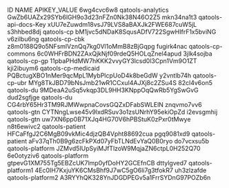 ID	NAME	APIKEY_VALUE
6wg4cvc6w8	qatools-analytics	GwZb6UAZx29SYb6lGH9o3d23nFZn0Nk38N46O2Z5
mkn34na1t3	qatools-api-docs-Key	xUU7eZuwdm18vsJ79LVS8aBAXJk2FWE687cuW5jL
s3hhbed8dj	qatools-cp	bM1jvc5dNDaK8SqusADfV722SgwHIfrF1x5bviNG
v6zilbu6ng	qatools-cp-cbk	z8m0188Q9o5NFsmlVznQq7kg0Vl1oMmB8zBjGqpg
fugirk4nac	qatools-cp-commons	6c0WHFrBDN2ZAxQjkNjf09rdeQ5HOLqZnel4apud
3jlk4sojba	qatools-cp-gp	11pbaPHdMW7hKKK2vvyGY3lcsd0l3Cpn1Vm9O1ZT
kji2ibuym6	qatools-cp-medicaid	PQBctugXBO1nMer9qcMpL1MybPlcpUoD4k8beGdW
y2vntlb74h	qatools-cp-ubr	MYg8TkJBD79bNsJmb21wR1CCxuI4AJXj8c2ZSu4S
82cl4v6on5	qatools-du	9MDeaA2uSq5vkqp3DL9HH3KNppOqQwRb5YgSwGvG
dud2sgfjge	qatools-du	CG4rbY65Hr3TM9RJMWwpnaCovsGQZxDFabSWLElN
znqvmo7vv6	qatools-gtn	CYTNngLwse45v9lxdRSuv3o1zsUNrhY95ekiOpZd
i2evsgmhij	qatools-gtn	uw7XN6pp0B71XJq4HG70V6hPBStuK0zPxr0tMwye
n8t6ewivc2	qatools-patient	HFCaFfgJ2C6MgB09vkMic4djzQB4Vpht88692cua
pgq9081xd9	qatools-patient	aFv37qTh0B9g6zcFkPXd07yFbTLNdEvYaQ0B0ryo
do7vcxsu5b	qatools-platform	JZMvd5IUpSyiMJfTlzoW9MqjaZN6ctpL0H252Q70
6e0otyziv6	qatools-platform	gtpevG1XM755Tg5EBZcUK7lmp0yfDoHY2GCEfnCB
dttylgved7	qatools-platform1	4Ec0IH7KxjuYK6CMsBhf9J7wC5gO6li7g3tfokR7
uh3zlzafde	qatools-platform2	A3RYYhQK328YnJDGDPEGv5a1FrrSYDnG97POZb6n